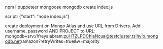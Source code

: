npm i puppeteer mongoose mongodb
create index.js

script:
{"start": "node index.js"}

create deployment on Mongo Atlas and use URL from Drivers.
Add username, password AND PROJECT to URL:
mongodb+srv://freyalabram:zuHTZLPDChlaNcua@testcluster.tsihvlo.mongodb.net/amazon?retryWrites=true&w=majority